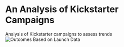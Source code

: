 # An Analysis of Kickstarter Campaigns
Analysis of Kickstarter campaigns to assess trends
![Outcomes Based on Launch Data](Outcomes_Based_on_Launch_Data.png)
